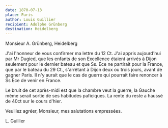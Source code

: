 ```yaml
---
date: 1870-07-13
place: Paris
author: Louis Guillier
recipient: Adolphe Grünberg
destination: Heidelberg
---
```


Monsieur A. Grünberg, Heidelberg

J'ai l'honneur de vous confirmer ma lettre du 12 Ct. J'ai appris aujourd'hui
par Mr Dugied, que les enfants de son Excellence étaient arrivés à Dijon
seulement pour le dernier bateau et que Ss. Ece ne partirait pour la France,
que par le bateau du 29 Ct., s'arrêtant à Dijon deux ou trois jours, avant de
gagner Paris.
Il n'y aurait que le cas de guerre qui pourrait faire renoncer à Ss Ece de
venir en France.

Le bruit de cet après-midi est que la chambre veut la guerre, la Gauche même
serait sortie de ses habitudes paficiques. La rente du reste a haussé de 40ct
sur le cours d'hier.

Veuillez agréer, Monsieur, mes salutations empressées.

L. Guillier
